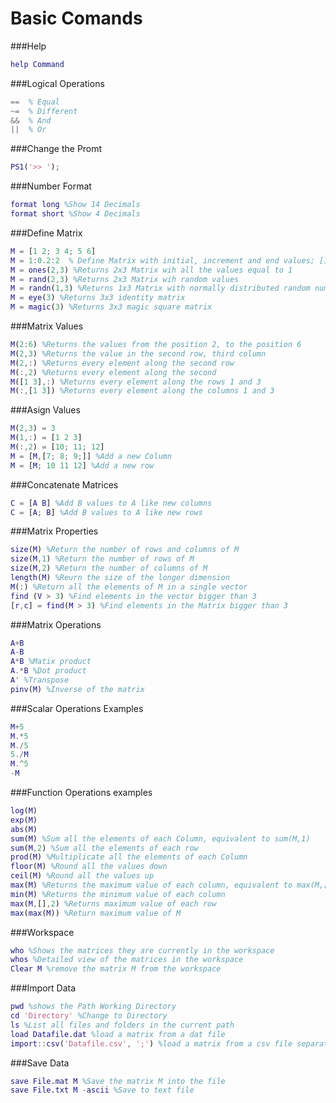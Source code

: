 # Basic Comands

###Help 
```matlab
help Command  
```

###Logical Operations
```matlab
==  % Equal
~=  % Different
&&  % And
||  % Or
```

###Change the Promt
```matlab
PS1('>> ');
```

###Number Format
```matlab
format long %Show 14 Decimals
format short %Show 4 Decimals
```

###Define Matrix
```matlab
M = [1 2; 3 4; 5 6] 
M = 1:0.2:2  % Define Matrix with initial, increment and end values; [1 1.2 1.4 1.6 1.8 1.9 2]
M = ones(2,3) %Returns 2x3 Matrix wih all the values equal to 1
M = rand(2,3) %Returns 2x3 Matrix wih random values
M = randn(1,3) %Returns 1x3 Matrix with normally distributed random numbers
M = eye(3) %Returns 3x3 identity matrix
M = magic(3) %Returns 3x3 magic square matrix
```

###Matrix Values
```matlab
M(2:6) %Returns the values from the position 2, to the position 6
M(2,3) %Returns the value in the second row, third column
M(2,:) %Returns every element along the second row
M(:,2) %Returns every element along the second 
M([1 3],:) %Returns every element along the rows 1 and 3
M(:,[1 3]) %Returns every element along the columns 1 and 3
```

###Asign Values 
```matlab
M(2,3) = 3
M(1,:) = [1 2 3]
M(:,2) = [10; 11; 12]
M = [M,[7; 8; 9;]] %Add a new Column
M = [M; 10 11 12] %Add a new row
```

###Concatenate Matrices
```matlab
C = [A B] %Add B values to A like new columns
C = [A; B] %Add B values to A like new rows
```

###Matrix Properties
```matlab
size(M) %Return the number of rows and columns of M
size(M,1) %Return the number of rows of M
size(M,2) %Return the number of columns of M
length(M) %Reurn the size of the longer dimension
M(:) %Return all the elements of M in a single vector
find (V > 3) %Find elements in the vector bigger than 3
[r,c] = find(M > 3) %Find elements in the Matrix bigger than 3
```

###Matrix Operations
```matlab
A+B
A-B
A*B %Matix product
A.*B %Dot product
A' %Transpose
pinv(M) %Inverse of the matrix
```

###Scalar Operations Examples
```matlab
M+5
M.*5
M./5
5./M
M.^5
-M
```

###Function Operations examples
```matlab
log(M)  
exp(M)
abs(M)
sum(M) %Sum all the elements of each Column, equivalent to sum(M,1)
sum(M,2) %Sum all the elements of each row
prod(M) %Multiplicate all the elements of each Column
floor(M) %Round all the values down
ceil(M) %Round all the values up
max(M) %Returns the maximum value of each column, equivalent to max(M,[],1)
min(M) %Returns the minimum value of each column
max(M,[],2) %Returns maximum value of each row
max(max(M)) %Return maximum value of M
```

###Workspace
```matlab
who %Shows the matrices they are currently in the workspace
whos %Detailed view of the matrices in the workspace
Clear M %remove the matrix M from the workspace
```

###Import Data
```matlab
pwd %shows the Path Working Directory
cd 'Directory' %Change to Directory
ls %List all files and folders in the current path
load Datafile.dat %load a matrix from a dat file
import::csv('Datafile.csv', ';') %load a matrix from a csv file separated by ;
```

###Save Data
```matlab
save File.mat M %Save the matrix M into the file 
save File.txt M -ascii %Save to text file
```





